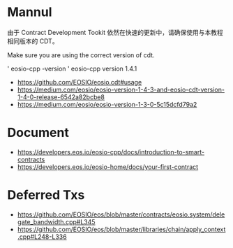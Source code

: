 # Mannul

由于 Contract Development Tookit 依然在快速的更新中，请确保使用与本教程相同版本的 CDT。

Make sure you are using the correct version of cdt.

' eosio-cpp -version
' eosio-cpp version 1.4.1

- https://github.com/EOSIO/eosio.cdt#usage
- https://medium.com/eosio/eosio-version-1-4-3-and-eosio-cdt-version-1-4-0-release-6542a82bcbe8
- https://medium.com/eosio/eosio-version-1-3-0-5c15dcfd79a2

# Document
- https://developers.eos.io/eosio-cpp/docs/introduction-to-smart-contracts
- https://developers.eos.io/eosio-home/docs/your-first-contract


# Deferred Txs
- https://github.com/EOSIO/eos/blob/master/contracts/eosio.system/delegate_bandwidth.cpp#L345
- https://github.com/EOSIO/eos/blob/master/libraries/chain/apply_context.cpp#L248-L336